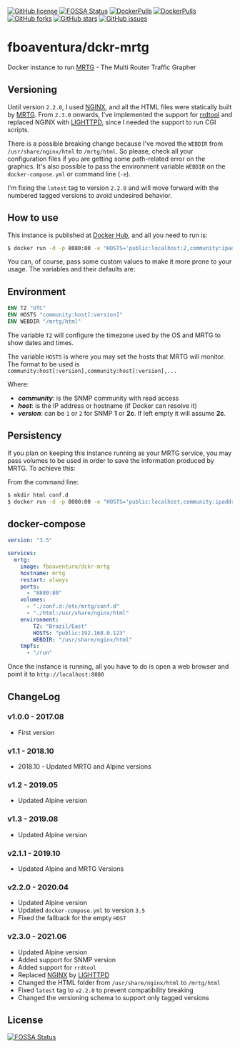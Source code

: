 [![GitHub license](https://img.shields.io/github/license/fboaventura/dckr-mrtg)](https://github.com/fboaventura/dckr-mrtg/blob/master/LICENSE)
[![FOSSA Status](https://app.fossa.io/api/projects/git%2Bgithub.com%2Ffboaventura%2Fdckr-mrtg.svg?type=shield)](https://app.fossa.io/projects/git%2Bgithub.com%2Ffboaventura%2Fdckr-mrtg?ref=badge_shield)
[![DockerPulls](https://img.shields.io/docker/pulls/fboaventura/dckr-mrtg.svg)](https://hub.docker.com/r/fboaventura/dckr-mrtg)
[![DockerPulls](https://img.shields.io/docker/stars/fboaventura/dckr-mrtg.svg)](https://hub.docker.com/r/fboaventura/dckr-mrtg)
[![GitHub forks](https://img.shields.io/github/forks/fboaventura/dckr-mrtg)](https://github.com/fboaventura/dckr-mrtg/network)
[![GitHub stars](https://img.shields.io/github/stars/fboaventura/dckr-mrtg)](https://github.com/fboaventura/dckr-mrtg/stargazers)
[![GitHub issues](https://img.shields.io/github/issues/fboaventura/dckr-mrtg)](https://github.com/fboaventura/dckr-mrtg/issues)

# fboaventura/dckr-mrtg

Docker instance to run [MRTG] - The Multi Router Traffic Grapher

## Versioning

Until version `2.2.0`, I used [NGINX], and all the HTML files were statically built by [MRTG].  From `2.3.0` onwards, I've implemented the support for [rrdtool](https://oss.oetiker.ch/rrdtool/) and replaced NGINX with [LIGHTTPD], since I needed the support to run CGI scripts.

There is a possible breaking change because I've moved the `WEBDIR` from `/usr/share/nginx/html` to `/mrtg/html`. So please, check all your configuration files if you are getting some path-related error on the graphics.  It's also possible to pass the environment variable `WEBDIR` on the `docker-compose.yml` or command line (`-e`).

I'm fixing the `latest` tag to version `2.2.0` and will move forward with the numbered tagged versions to avoid undesired behavior.

## How to use

This instance is published at [Docker Hub](https://hub.docker.com/r/fboaventura/dckr-mrtg/), and all you need to run is:

```bash
$ docker run -d -p 8080:80 -e "HOSTS='public:localhost:2,community:ipaddress'" fboaventura/dckr-mrtg
```

You can, of course, pass some custom values to make it more prone to your usage.  The variables and their defaults are:

## Environment

```dockerfile
ENV TZ "UTC"
ENV HOSTS "community:host[:version]"
ENV WEBDIR "/mrtg/html"
```

The variable `TZ` will configure the timezone used by the OS and MRTG to show dates and times.

The variable `HOSTS` is where you may set the hosts that MRTG will monitor.  The format to be used is `community:host[:version],community:host[:version],...`

  Where:

  * **_community_**: is the SNMP community with read access
  * **_host_**: is the IP address or hostname (if Docker can resolve it)
  * **_version_**: can be `1` or `2` for SNMP **1** or **2c**.  If left empty it will assume **2c**.

## Persistency

If you plan on keeping this instance running as your MRTG service, you may pass volumes to be used in order to save the information produced by MRTG.  To achieve this:

From the command line:

```bash
$ mkdir html conf.d
$ docker run -d -p 8080:80 -e "HOSTS='public:localhost,community:ipaddress'" -v `pwd`/html:/mrtg/html -v `pwd`/conf.d:/etc/mrtg/conf.d fboaventura/dckr-mrtg
```

## docker-compose

```yaml
version: "3.5"

services:
  mrtg:
    image: fboaventura/dckr-mrtg
    hostname: mrtg
    restart: always
    ports:
      - "8880:80"
    volumes:
      - "./conf.d:/etc/mrtg/conf.d"
      - "./html:/usr/share/nginx/html"
    environment:
        TZ: "Brazil/East"
        HOSTS: "public:192.168.0.123"
        WEBDIR: "/usr/share/nginx/html"
    tmpfs:
      - "/run"
```

Once the instance is running, all you have to do is open a web browser and point it to `http://localhost:8080`

## ChangeLog

### v1.0.0 - 2017.08

- First version

### v1.1 - 2018.10

- 2018.10 - Updated MRTG and Alpine versions

### v1.2 - 2019.05

- Updated Alpine version

### v1.3 - 2019.08

- Updated Alpine version

### v2.1.1 - 2019.10

- Updated Alpine and MRTG Versions

### v2.2.0 - 2020.04

- Updated Alpine version
- Updated `docker-compose.yml` to version `3.5`
- Fixed the fallback for the empty `HOST`

### v2.3.0 - 2021.06

- Updated Alpine version
- Added support for SNMP version
- Added support for `rrdtool`
- Replaced [NGINX] by [LIGHTTPD]
- Changed the HTML folder from `/usr/share/nginx/html` to `/mrtg/html`
- Fixed `latest` tag to `v2.2.0` to prevent compatibility breaking
- Changed the versioning schema to support only tagged versions


## License
[![FOSSA Status](https://app.fossa.io/api/projects/git%2Bgithub.com%2Ffboaventura%2Fdckr-mrtg.svg?type=large)](https://app.fossa.io/projects/git%2Bgithub.com%2Ffboaventura%2Fdckr-mrtg?ref=badge_large)



[MRTG]: https://oss.oetiker.ch/mrtg/
[NGINX]: https://nginx.org
[LIGHTTPD]: http://www.lighttpd.net/
